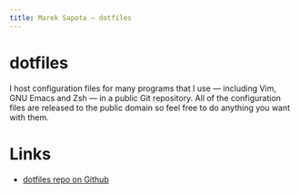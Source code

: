 ```yaml
---
title: Marek Sapota — dotfiles
---
```


# dotfiles

I host configuration files for many programs that I use — including Vim, GNU
Emacs and Zsh — in a public Git repository.  All of the configuration files are
released to the public domain so feel free to do anything you want with them.

# Links
- [dotfiles repo on Github](https://github.com/maarons/dotfiles)
